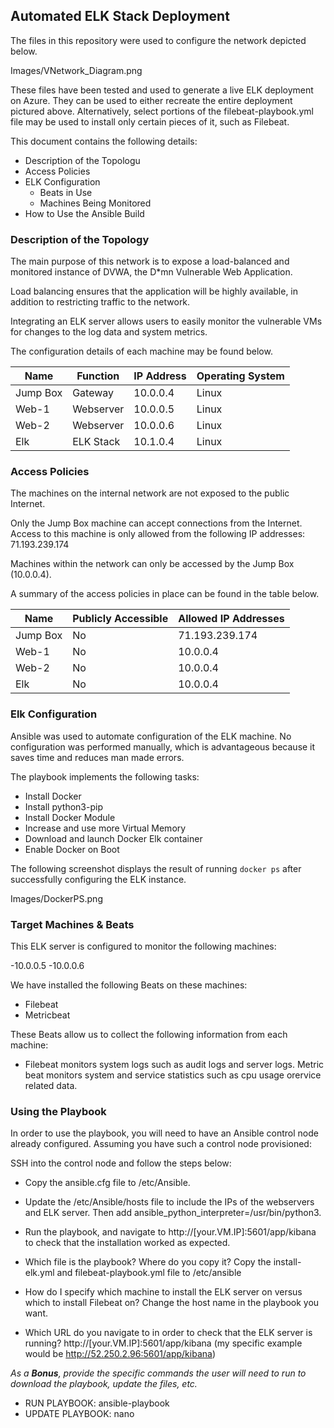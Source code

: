## Automated ELK Stack Deployment

The files in this repository were used to configure the network depicted below.

Images/VNetwork_Diagram.png

These files have been tested and used to generate a live ELK deployment on Azure. They can be used to either recreate the entire deployment pictured above. Alternatively, select portions of the filebeat-playbook.yml file may be used to install only certain pieces of it, such as Filebeat.


This document contains the following details:
- Description of the Topologu
- Access Policies
- ELK Configuration
  - Beats in Use
  - Machines Being Monitored
- How to Use the Ansible Build


### Description of the Topology

The main purpose of this network is to expose a load-balanced and monitored instance of DVWA, the D*mn Vulnerable Web Application.

Load balancing ensures that the application will be highly available, in addition to restricting traffic to the network.


Integrating an ELK server allows users to easily monitor the vulnerable VMs for changes to the log data and system metrics.

The configuration details of each machine may be found below.

| Name     	| Function  	| IP Address 	| Operating System 	|
|----------	|-----------	|------------	|------------------	|
| Jump Box 	| Gateway   	| 10.0.0.4   	| Linux            	|
| Web-1    	| Webserver 	| 10.0.0.5   	| Linux            	|
| Web-2    	| Webserver 	| 10.0.0.6   	| Linux            	|
| Elk      	| ELK Stack 	| 10.1.0.4   	| Linux            	|

### Access Policies

The machines on the internal network are not exposed to the public Internet. 

Only the Jump Box machine can accept connections from the Internet. Access to this machine is only allowed from the following IP addresses: 71.193.239.174


Machines within the network can only be accessed by the Jump Box (10.0.0.4).


A summary of the access policies in place can be found in the table below.

| Name     	| Publicly Accessible 	| Allowed IP Addresses 	|
|----------	|---------------------	|----------------------	|
| Jump Box 	| No                  	| 71.193.239.174       	|
| Web-1    	| No                  	| 10.0.0.4             	|
| Web-2    	| No                  	| 10.0.0.4             	|
| Elk      	| No                  	| 10.0.0.4             	|

### Elk Configuration

Ansible was used to automate configuration of the ELK machine. No configuration was performed manually, which is advantageous because it saves time and reduces man made errors.

The playbook implements the following tasks:

- Install Docker
- Install python3-pip
- Install Docker Module
- Increase and use more Virtual Memory
- Download and launch Docker Elk container
- Enable Docker on Boot

The following screenshot displays the result of running `docker ps` after successfully configuring the ELK instance.

Images/DockerPS.png

### Target Machines & Beats
This ELK server is configured to monitor the following machines:

-10.0.0.5
-10.0.0.6

We have installed the following Beats on these machines:

- Filebeat
- Metricbeat

These Beats allow us to collect the following information from each machine:

- Filebeat monitors system logs such as audit logs and server logs. Metric beat monitors system and service statistics such as cpu usage orervice related data.

### Using the Playbook
In order to use the playbook, you will need to have an Ansible control node already configured. Assuming you have such a control node provisioned: 

SSH into the control node and follow the steps below:
- Copy the ansible.cfg file to /etc/Ansible.
- Update the /etc/Ansible/hosts file to include the IPs of the webservers and ELK server. Then add ansible_python_interpreter=/usr/bin/python3.
- Run the playbook, and navigate to http://[your.VM.IP]:5601/app/kibana to check that the installation worked as expected.


- Which file is the playbook? Where do you copy it? Copy the install-elk.yml and filebeat-playbook.yml file to /etc/ansible 
- How do I specify which machine to install the ELK server on versus which to install Filebeat on? Change the host name in the playbook you want.
- Which URL do you navigate to in order to check that the ELK server is running? http://[your.VM.IP]:5601/app/kibana (my specific example would be http://52.250.2.96:5601/app/kibana)

_As a **Bonus**, provide the specific commands the user will need to run to download the playbook, update the files, etc._

- RUN PLAYBOOK: ansible-playbook <playbook name>
- UPDATE PLAYBOOK: nano <playbook name>